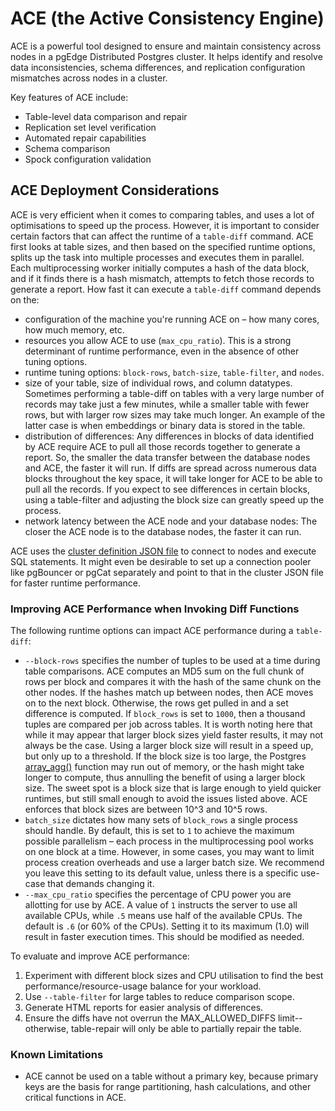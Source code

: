 # ACE (the Active Consistency Engine)

ACE is a powerful tool designed to ensure and maintain consistency across nodes in a pgEdge Distributed Postgres cluster. It helps identify and resolve data inconsistencies, schema differences, and replication configuration mismatches across nodes in a cluster.

Key features of ACE include:

- Table-level data comparison and repair
- Replication set level verification
- Automated repair capabilities
- Schema comparison
- Spock configuration validation

## ACE Deployment Considerations

ACE is very efficient when it comes to comparing tables, and uses a lot of optimisations to speed up the process. However, it is important to consider certain factors that can affect the runtime of a `table-diff` command.
ACE first looks at table sizes, and then based on the specified runtime options, splits up the task into multiple processes and executes them in parallel. Each multiprocessing worker initially computes a hash of the data block, and if it finds there is a hash mismatch, attempts to fetch those records to generate a report.
How fast it can execute a `table-diff` command depends on the:

* configuration of the machine you're running ACE on – how many cores, how much memory, etc.
* resources you allow ACE to use (`max_cpu_ratio`). This is a strong determinant of runtime performance, even in the absence of other tuning options.
* runtime tuning options: `block-rows`, `batch-size`, `table-filter`, and `nodes`.
* size of your table, size of individual rows, and column datatypes. Sometimes performing a table-diff on tables with a very large number of records may take just a few minutes, while a smaller table with fewer rows, but with larger row sizes may take much longer. An example of the latter case is when embeddings or binary data is stored in the table.
* distribution of differences: Any differences in blocks of data identified by ACE require ACE to pull all those records together to generate a report. So, the smaller the data transfer between the database nodes and ACE, the faster it will run. If diffs are spread across numerous data blocks throughout the key space, it will take longer for ACE to be able to pull all the records. If you expect to see differences in certain blocks, using a table-filter and adjusting the block size can greatly speed up the process.
* network latency between the ACE node and your database nodes: The closer the ACE node is to the database nodes, the faster it can run.

ACE uses the [cluster definition JSON file](../installing_pgedge/json.md) to connect to nodes and execute SQL statements. It might even be desirable to set up a connection pooler like pgBouncer or pgCat separately and point to that in the cluster JSON file for faster runtime performance.

### Improving ACE Performance when Invoking Diff Functions

The following runtime options can impact ACE performance during a `table-diff`:

* `--block-rows` specifies the number of tuples to be used at a time during table comparisons. ACE computes an MD5 sum on the full chunk of rows per block and compares it with the hash of the same chunk on the other nodes. If the hashes match up between nodes, then ACE moves on to the next block. Otherwise, the rows get pulled in and a set difference is computed. If `block_rows` is set to `1000`, then a thousand tuples are compared per job across tables. 
It is worth noting here that while it may appear that larger block sizes yield faster results, it may not always be the case. Using a larger block size will result in a speed up, but only up to a threshold. If the block size is too large, the Postgres [array_agg()](https://www.postgresql.org/docs/16/functions-aggregate.html) function may run out of memory, or the hash might take longer to compute, thus annulling the benefit of using a larger block size. The sweet spot is a block size that is large enough to yield quicker runtimes, but still small enough to avoid the issues listed above. ACE enforces that block sizes are between 10^3 and 10^5 rows.
* `batch_size` dictates how many sets of `block_rows` a single process should handle. By default, this is set to `1` to achieve the maximum possible parallelism – each process in the multiprocessing pool works on one block at a time. However, in some cases, you may want to limit process creation overheads and use a larger batch size. We recommend you leave this setting to its default value, unless there is a specific use-case that demands changing it.
* `--max_cpu_ratio` specifies the percentage of CPU power you are allotting for use by ACE. A value of `1` instructs the server to use all available CPUs, while `.5` means use half of the available CPUs. The default is `.6` (or 60% of the CPUs). Setting it to its maximum (1.0) will result in faster execution times. This should be modified as needed.

To evaluate and improve ACE performance:

1. Experiment with different block sizes and CPU utilisation to find the best performance/resource-usage balance for your workload.
2. Use `--table-filter` for large tables to reduce comparison scope.
3. Generate HTML reports for easier analysis of differences.
4. Ensure the diffs have not overrun the MAX_ALLOWED_DIFFS limit--otherwise, table-repair will only be able to partially repair the table.

### Known Limitations

* ACE cannot be used on a table without a primary key, because primary keys are the basis for range partitioning, hash calculations, and other critical functions in ACE.
